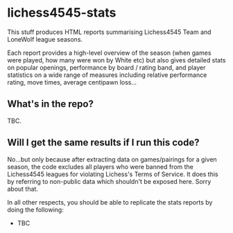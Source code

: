 # lichess4545-stats

This stuff produces HTML reports summarising Lichess4545 Team and LoneWolf league seasons.

Each report provides a high-level overview of the season (when games were played, how many were won by White etc) but also gives detailed stats on popular openings, performance by board / rating band, and player statistics on a wide range of measures including relative performance rating, move times, average centipawn loss...

## What's in the repo? 

TBC.

## Will I get the same results if I run this code?

No...but only because after extracting data on games/pairings for a given season, the code excludes all players who were banned from the Lichess4545 leagues for violating Lichess's Terms of Service. It does this by referring to non-public data which shouldn't be exposed here. Sorry about that.

In all other respects, you should be able to replicate the stats reports by doing the following:

- TBC

